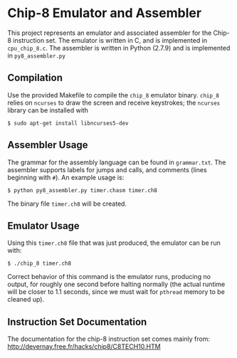 # Chip-8 Emulator and Assembler
This project represents an emulator and associated assembler for the Chip-8 instruction set.  The emulator is written in C, and is implemented in `cpu_chip_8.c`.  The assembler is written in Python (2.7.9) and is implemented in `py8_assembler.py`

## Compilation
Use the provided Makefile to compile the `chip_8` emulator binary.  `chip_8` relies on `ncurses` to draw the screen and receive keystrokes; the `ncurses` library can be installed with

    $ sudo apt-get install libncurses5-dev

## Assembler Usage
The grammar for the assembly language can be found in `grammar.txt`.  The assembler supports labels for jumps and calls, and comments (lines beginning with `#`).  An example usage is:

    $ python py8_assembler.py timer.chasm timer.ch8
    
The binary file `timer.ch8` will be created.

## Emulator Usage
Using this `timer.ch8` file that was just produced, the emulator can be run with:

    $ ./chip_8 timer.ch8
    
Correct behavior of this command is the emulator runs, producing no output, for roughly one second before halting normally (the actual runtime will be closer to 1.1 seconds, since we must wait for `pthread` memory to be cleaned up).

## Instruction Set Documentation
The documentation for the chip-8 instruction set comes mainly from: 
http://devernay.free.fr/hacks/chip8/C8TECH10.HTM
